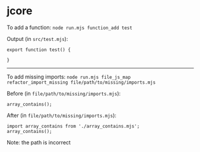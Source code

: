 # jcore

To add a function: `node run.mjs function_add test`

Output (in `src/test.mjs`):
```
export function test() {
    
}
```

---

To add missing imports: `node run.mjs file_js_map refactor_import_missing file/path/to/missing/imports.mjs`

Before (in `file/path/to/missing/imports.mjs`):
```
array_contains();
```

After (in `file/path/to/missing/imports.mjs`):
```
import array_contains from './array_contains.mjs';
array_contains();
```
Note: the path is incorrect
